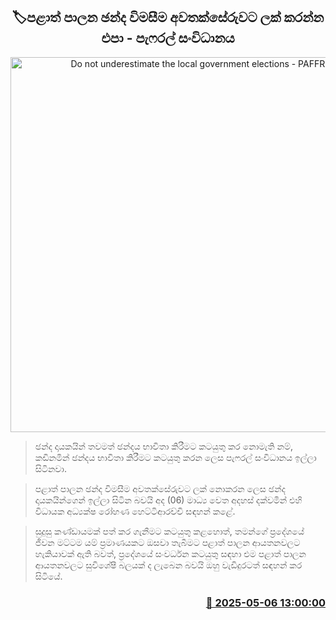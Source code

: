<p align='center'><b><h2 align='center' title='Do not underestimate the local government elections - PAFFREL'>🏷පළාත් පාලන ඡන්ද විමසීම අවතක්සේරුවට ලක් කරන්න එපා - පැෆරල් සංවිධානය</h2></b></p>
<p align='center'><img src='https://helakuru.sgp1.cdn.digitaloceanspaces.com/esana/images/lib/rohana-hettiarachchi-new-pic.jpg' width='600' alt='Do not underestimate the local government elections - PAFFREL'></p>

> ඡන්ද දායකයින් තවමත් ඡන්දය භාවිතා කිරීමට කටයුතු කර නොමැති නම්, කඩිනමින් ඡන්දය භාවිතා කිරීමට කටයුතු කරන ලෙස පැෆරල් සංවිධානය ඉල්ලා සිටිනවා.

> පළාත් පාලන ඡන්ද විමසීම අවතක්සේරුවට ලක් නොකරන ලෙස ඡන්ද දායකයින්ගෙන් ඉල්ලා සිටින බවයි අද (06) මාධ්‍ය වෙත අදහස් දක්වමින් එහි විධායක අධ්‍යක්ෂ රෝහණ හෙට්ටිආරච්චි සඳහන් කළේ.

> සුදුසු කණ්ඩායමක් පත් කර ගැනීමට කටයුතු කළහොත්, තමන්ගේ ප්‍රදේශයේ ජීවන මට්ටම යම් ප්‍රමාණයකට ඔසවා තැබීමට පළාත් පාලන ආයතනවලට හැකියාවක් ඇති බවත්, ප්‍රදේශයේ සංවර්ධන කටයුතු සඳහා එම පළාත් පාලන ආයතනවලට සුවිශේෂී බලයක් ද ලැබෙන බවයි ඔහු වැඩිදුරටත් සඳහන් කර සිටියේ.



<h3 align='right'><a href='https://www.helakuru.lk/esana/p/109848/'>📅 2025-05-06 13:00:00</a></h3>
